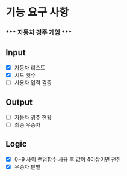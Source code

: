 # 기능 요구 사항
### *** 자동차 경주 게임 ***

## Input
-[x] 자동차 리스트
-[x] 시도 횟수
- [ ] 사용자 입력 검증

## Output
- [ ] 자동차 경주 현황
- [ ] 최종 우승자

## Logic 
- [x] 0~9 사이 랜덤함수 사용 후 값이 4이상이면 전진
- [x] 우승자 판별